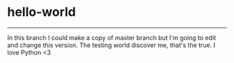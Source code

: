 # hello-world

**************************************************************************
In this branch I could make a copy of master branch but I'm going to edit 
and change this version.
The testing world discover me, that's the true. I love Python <3 
